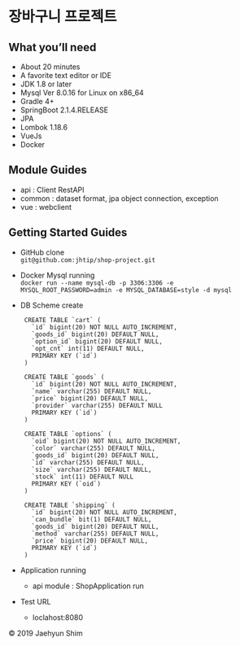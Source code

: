 # 장바구니 프로젝트

## What you’ll need
- About 20 minutes
- A favorite text editor or IDE
- JDK 1.8 or later
- Mysql Ver 8.0.16 for Linux on x86_64
- Gradle 4+
- SpringBoot 2.1.4.RELEASE
- JPA
- Lombok 1.18.6
- VueJs
- Docker

## Module Guides
- api : Client RestAPI
- common : dataset format, jpa object connection,  exception
- vue : webclient

## Getting Started Guides
 - GitHub clone  
 	```git@github.com:jhtip/shop-project.git```
 - Docker Mysql running  
 	```docker run --name mysql-db -p 3306:3306 -e MYSQL_ROOT_PASSWORD=admin -e MYSQL_DATABASE=style -d mysql```
 - DB Scheme create  
 
		CREATE TABLE `cart` (
		  `id` bigint(20) NOT NULL AUTO_INCREMENT,
		  `goods_id` bigint(20) DEFAULT NULL,
		  `option_id` bigint(20) DEFAULT NULL,
		  `opt_cnt` int(11) DEFAULT NULL,
		  PRIMARY KEY (`id`)
		) 
			
		CREATE TABLE `goods` (
		  `id` bigint(20) NOT NULL AUTO_INCREMENT,
		  `name` varchar(255) DEFAULT NULL,
		  `price` bigint(20) DEFAULT NULL,
		  `provider` varchar(255) DEFAULT NULL
		  PRIMARY KEY (`id`)
		) 
			
		CREATE TABLE `options` (
		  `oid` bigint(20) NOT NULL AUTO_INCREMENT,
		  `color` varchar(255) DEFAULT NULL,
		  `goods_id` bigint(20) DEFAULT NULL,
		  `id` varchar(255) DEFAULT NULL,
		  `size` varchar(255) DEFAULT NULL,
		  `stock` int(11) DEFAULT NULL
		  PRIMARY KEY (`oid`)
		)
			
		CREATE TABLE `shipping` (
		  `id` bigint(20) NOT NULL AUTO_INCREMENT,
		  `can_bundle` bit(1) DEFAULT NULL,
		  `goods_id` bigint(20) DEFAULT NULL,
		  `method` varchar(255) DEFAULT NULL,
		  `price` bigint(20) DEFAULT NULL,
		  PRIMARY KEY (`id`)
		)

 - Application running  
 	-  api module : ShopApplication run
 	
 - Test URL  
 	- loclahost:8080


© 2019 Jaehyun Shim
